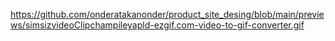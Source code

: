 https://github.com/onderatakanonder/product_site_desing/blob/main/previews/simsizvideoClipchampileyapld-ezgif.com-video-to-gif-converter.gif

